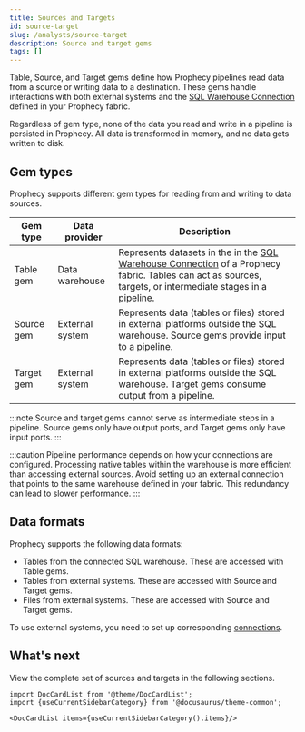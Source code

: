 ```yaml
---
title: Sources and Targets
id: source-target
slug: /analysts/source-target
description: Source and target gems
tags: []
---
```


Table, Source, and Target gems define how Prophecy pipelines read data from a source or writing data to a destination. These gems handle interactions with both external systems and the [SQL Warehouse Connection](/administration/fabrics/prophecy-fabrics/#connections) defined in your Prophecy fabric.

Regardless of gem type, none of the data you read and write in a pipeline is persisted in Prophecy. All data is transformed in memory, and no data gets written to disk.

## Gem types

Prophecy supports different gem types for reading from and writing to data sources.

| Gem type   | Data provider   | Description                                                                                                                                                                                                         |
| ---------- | --------------- | ------------------------------------------------------------------------------------------------------------------------------------------------------------------------------------------------------------------- |
| Table gem  | Data warehouse  | Represents datasets in the in the [SQL Warehouse Connection](/administration/fabrics/prophecy-fabrics/#connections) of a Prophecy fabric. Tables can act as sources, targets, or intermediate stages in a pipeline. |
| Source gem | External system | Represents data (tables or files) stored in external platforms outside the SQL warehouse. Source gems provide input to a pipeline.                                                                                  |
| Target gem | External system | Represents data (tables or files) stored in external platforms outside the SQL warehouse. Target gems consume output from a pipeline.                                                                               |

:::note
Source and target gems cannot serve as intermediate steps in a pipeline. Source gems only have output ports, and Target gems only have input ports.
:::

:::caution
Pipeline performance depends on how your connections are configured. Processing native tables within the warehouse is more efficient than accessing external sources. Avoid setting up an external connection that points to the same warehouse defined in your fabric. This redundancy can lead to slower performance.
:::

## Data formats

Prophecy supports the following data formats:

- Tables from the connected SQL warehouse. These are accessed with Table gems.
- Tables from external systems. These are accessed with Source and Target gems.
- Files from external systems. These are accessed with Source and Target gems.

To use external systems, you need to set up corresponding [connections](docs/analysts/development/connections.md).

## What's next

View the complete set of sources and targets in the following sections.

```mdx-code-block
import DocCardList from '@theme/DocCardList';
import {useCurrentSidebarCategory} from '@docusaurus/theme-common';

<DocCardList items={useCurrentSidebarCategory().items}/>
```

